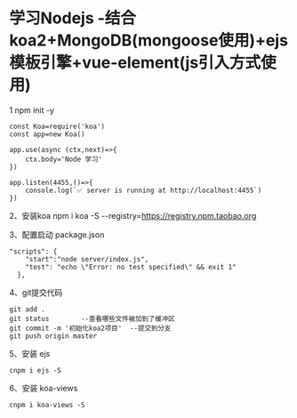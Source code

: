 # 学习Nodejs -结合koa2+MongoDB(mongoose使用)+ejs模板引擎+vue-element(js引入方式使用)

1 npm init -y
```
const Koa=require('koa')
const app=new Koa()

app.use(async (ctx,next)=>{
    ctx.body='Node 学习'
})

app.listen(4455,()=>{
    console.log(`✅ server is running at http://localhost:4455`)
})
```
2、安装koa
npm i koa -S --registry=https://registry.npm.taobao.org

3、配置启动  package.json
```
"scripts": {
    "start":"node server/index.js",
    "test": "echo \"Error: no test specified\" && exit 1"
  },
```
4、git提交代码
```
git add .
git status        --查看哪些文件被加到了缓冲区
git commit -m '初始化koa2项目'  --提交到分支
git push origin master
```
5、安装 ejs
```
cnpm i ejs -S
```
6、安装 koa-views
```
cnpm i koa-views -S
```



